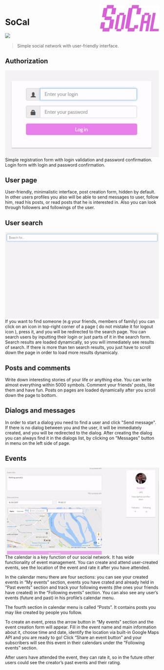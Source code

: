 <img src="https://github.com/Raveleen/SoCal/blob/master/Untitled-2.png" align="right" />

# SoCal

<a href="https://codeclimate.com/github/Raveleen/SoCal"><img src="https://codeclimate.com/github/Raveleen/SoCal/badges/gpa.svg" /></a>
>Simple social network with user-friendly interface.

## Authorization
<img src="https://github.com/Raveleen/SoCal/blob/master/login-input.gif" align="right"/>
Simple registration form with login validation and password confirmation. Login form with login and password confirmation. 

## User page
User-friendly, minimalistic interface, post creation form, hidden by default. In other users profiles you also will be able to send messages to user, follow him, read his posts, or read posts that he is interested in. Also you can look through followers and followings of the user.

## User search
<img src="https://github.com/Raveleen/SoCal/blob/master/user-search.gif" align="right"/>
If you want to find someone (e.g your friends, members of family) you can click on an icon in top-right corner of a page ( do not mistake it for logout icon ), press it, and you will be redirected to the search page. You can search users by inputting their login or just parts of it in the search form. Search results are loaded dynamically, so you will immediately see results of search. If there is more than ten search results, you just have to scroll down the page in order to load more results dynamicaly.

## Posts and comments 
Write down interesting stories of your life or anything else. You can write almost everything within 5000 symbols. Comment your friends' posts, like them and have fun. Posts on pages are loaded dynamically after you scroll down the page to bottom.

## Dialogs and messages
In order to start a dialog you need to find a user and click "Send message". If there is no dialog between you and the user, it will be immediately created, and you will be redirected to the dialog. After creating the dialog you can always find it in the dialogs list, by clicking on "Messages" button in menu on the left side of page.

## Events
<img src="https://github.com/Raveleen/SoCal/blob/master/events.gif" align="right"/>
The calendar is a key function of our social network. It has wide functionality of event management. You can create and attend user-created events, see the location of the event and rate it after you have attended.

In the calendar menu there are four sections: you can see your created events in “My events” section, events you have crated and already held in “Past events” section and track your following events (the ones your friends have created) in the “Following events” section. You can also see any user’s events (future and past) in his profile’s calendar menu.

The fourth section in calendar menu is called “Posts”. It contains posts you may like created by people you follow.

To create an event, press the arrow button in “My events” section and the event creation form will appear. Fill in the event name and main information about it, choose time and date, identify the location via built-in Google Maps API and you are ready to go! Click “Share an event button” and your subscribers will see this event in their calendars under the “Following events” section.

After users have attended the event, they can rate it, so in the future other users could see the creator’s past events and their rating.
